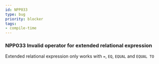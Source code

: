 ```yaml
---
id: NPP033
type: bug
priority: blocker
tags:
- compile-time 
---
```


### NPP033 Invalid operator for extended relational expression
Extended relational expression only works with `=`, `EQ`, `EQUAL` and `EQUAL TO`
